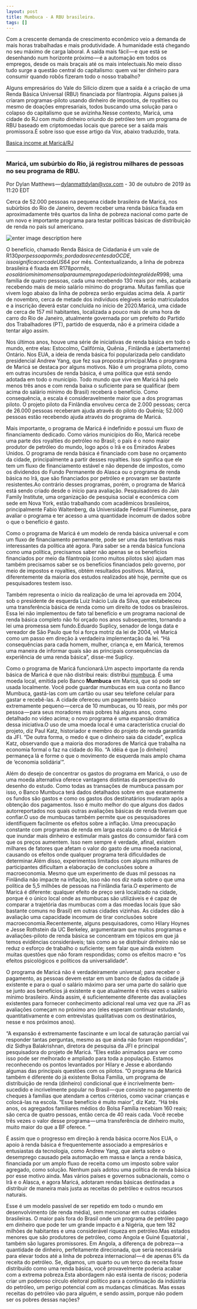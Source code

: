 ```yaml
---
layout: post
title: Mumbuca - A RBU brasileira.
tags: []
---
```


Com a crescente demanda de crescimento econômico veio a demanda de mais horas trabalhadas e mais produtividade. A humanidade está chegando no seu máximo de carga laboral. A saída mais fácil — e que está se desenhando num horizonte próximo — é a automação em todos os empregos, desde os mais braçais até os mais intelectuais.No meio disso tudo surge a questão central do capitalismo: quem vai ter dinheiro para consumir quando robôs fizeram todo o nosso trabalho?

Alguns empresários do Vale do Silício dizem que a saída é a criação de uma Renda Básica Universal (RBU) financiada por filantropia. Alguns países já criaram programas-piloto usando dinheiro de impostos, de royalties ou mesmo de doações empresariais, todos buscando uma solução para o colapso do capitalismo que se avizinha.Nesse contexto, Maricá, uma cidade do RJ com muito dinheiro oriundo do petróleo tem um programa de RBU baseado em criptomoedas locais que parece ser a saída mais promissora.É sobre isso que esse artigo da Vox, abaixo traduzido, trata.

[Basica income at Maricá/RJ](https://www.vox.com/future-perfect/2019/10/30/20938236/basic-income-brazil-marica-suplicy-workers-party)

****

### Maricá, um subúrbio do Rio, já registrou milhares de pessoas no seu programa de RBU.

Por Dylan Matthews — dylanmattdylan@vox.com - 30 de outubro de 2019 às 11:20 EDT

Cerca de 52.000 pessoas na pequena cidade brasileira de Maricá, nos subúrbios do Rio de Janeiro, devem receber uma renda básica fixada em aproximadamente três quartos da linha de pobreza nacional como parte de um novo e importante programa para testar políticas básicas de distribuição de renda no país sul americano.

![enter image description here](https://ogimg.infoglobo.com.br/in/24674640-1b1-8eb/FT1086A/652/89704353_RIRio-de-Janeiro-RJ-21-09-2020-Especial-de-RoyaltiesMarica-e-a-maior-recebidora-d.jpg)

O benefício, chamado Renda Básica de Cidadania é um vale de R$130 por pessoa por mês; por dados recentes da OCDE, isso significa cerca de US$64 por mês. Contextualizando, a linha de pobreza brasileira é fixada em R$178 por mês, e o salário mínimo mensal para um emprego de período integral é de R$998; uma família de quatro pessoas, cada uma recebendo 130 reais por mês, acabaria recebendo mais de meio salário mínimo do programa. Muitas famílias que vivem logo abaixo da linha de pobreza serão erguidas acima dela. A partir de novembro, cerca de metade dos indivíduos elegíveis serão matriculados e a inscrição deverá estar concluída no início de 2020.Maricá, uma cidade de cerca de 157 mil habitantes, localizada a pouco mais de uma hora de carro do Rio de Janeiro, atualmente governada por um prefeito do Partido dos Trabalhadores (PT), partido de esquerda, não é a primeira cidade a tentar algo assim. 

Nos últimos anos, houve uma série de iniciativas de renda básica em todo o mundo, entre elas: Estocolmo, Califórnia, Quênia , Finlândia e (abertamente) Ontário. Nos EUA, a ideia de renda básica foi popularizada pelo candidato presidencial Andrew Yang, que fez sua proposta principal.Mas o programa de Maricá se destaca por alguns motivos. Não é um programa piloto, como em outras incursões de renda básica, é uma política que está sendo adotada em todo o município. Todo mundo que vive em Maricá há pelo menos três anos e com renda baixa o suficiente para se qualificar (bem acima do salário mínimo do Brasil) receberá o benefício. Como consequência, a escala é consideravelmente maior que a dos programas piloto. O projeto piloto da Finlândia envolveu cerca de 2.000 pessoas; cerca de 26.000 pessoas receberam ajuda através do piloto do Quênia; 52.000 pessoas estão recebendo ajuda através do programa de Maricá.

Mais importante, o programa de Maricá é indefinido e possui um fluxo de financiamento dedicado. Como vários municípios do Rio, Maricá recebe uma parte dos royalties do petróleo no Brasil; o país é o nono maior produtor de petróleo do mundo, logo após o Irã e os Emirados Árabes Unidos. O programa de renda básica é financiado com base no orçamento da cidade, principalmente a partir desses royalties. Isso significa que ele tem um fluxo de financiamento estável e não depende de impostos, como os dividendos do Fundo Permanente do Alasca ou o programa de renda básica no Irã, que são financiados por petróleo e provaram ser bastante resistentes.Ao contrário desses programas, porém, o programa de Maricá está sendo criado desde o início para avaliação. Pesquisadores do Jain Family Institute, uma organização de pesquisa social e econômica com sede em Nova York, estão trabalhando com acadêmicos brasileiros, principalmente Fabio Waltenberg, da Universidade Federal Fluminense, para avaliar o programa e ter acesso a uma quantidade incomum de dados sobre o que o benefício é gasto.

Como o programa de Maricá é um modelo de renda básica universal e com um fluxo de financiamento permanente, pode ser uma das tentativas mais interessantes da política até agora. Para saber se a renda básica funciona como uma política, precisamos saber não apenas se os benefícios financiados por meio da filantropia (como muitos pilotos são) ajudam mas também precisamos saber se os benefícios financiados pelo governo, por meio de impostos e royalties, obtém resultados positivos. Maricá, diferentemente da maioria dos estudos realizados até hoje, permite que os pesquisadores testem isso.

Também representa o início da realização de uma lei aprovada em 2004, sob o presidente de esquerda Luiz Inácio Lula da Silva, que estabeleceu uma transferência básica de renda como um direito de todos os brasileiros. Essa lei não implementou de fato tal benefício e um programa nacional de renda básica completo não foi orçado nos anos subsequentes, tornando a lei uma promessa sem fundo.Eduardo Suplicy, senador de longa data e vereador de São Paulo que foi a força motriz da lei de 2004, vê Maricá como um passo em direção à verdadeira implementação da lei. “Há consequências para cada homem, mulher, criança e, em Maricá, teremos uma maneira de informar quais são as principais consequências da experiência de uma renda básica”, disse-me Suplicy.

Como o programa de Maricá funcionará.Um aspecto importante da renda básica de Maricá é que não distribui reais: distribui [mumbuca](https://www.marica.rj.gov.br/tag/moeda-mumbuca/). É uma moeda local, emitida pelo Banco **Mumbuca** em Maricá, que só pode ser usada localmente. Você pode guardar mumbucas em sua conta no Banco Mumbuca, gastá-las com um cartão ou usar seu telefone celular para gastar e recebê-las. A cidade ofereceu um pagamento básico extremamente pequeno — cerca de 10 mumbucas, ou 10 reais, por mês por pessoa — para seus moradores mais pobres há alguns anos, como detalhado no vídeo acima; o novo programa é uma expansão dramática dessa iniciativa.O uso de uma moeda local é uma característica crucial do projeto, diz Paul Katz, historiador e membro do projeto de renda garantida da JFI. “De outra forma, o medo é que o dinheiro saia da cidade”, explica Katz, observando que a maioria dos moradores de Maricá que trabalha na economia formal o faz na cidade do Rio. “A idéia é que [o dinheiro] permaneça lá e forme o que o movimento de esquerda mais amplo chama de ‘economia solidária’”.

Além do desejo de concentrar os gastos do programa em Maricá, o uso de uma moeda alternativa oferece vantagens distintas da perspectiva do desenho do estudo. Como todas as transações de mumbuca passam por isso, o Banco Mumbuca terá dados detalhados sobre em que exatamente os fundos são gastos e como os gastos dos destinatários mudaram após a obtenção dos pagamentos. Isso é muito melhor do que alguns dos dados autorreportados nos quais outras avaliações básicas de renda tiveram que confiar.O uso de mumbucas também permite que os pesquisadores identifiquem facilmente os efeitos sobre a inflação. Uma preocupação constante com programas de renda em larga escala como o de Maricá é que inundar mais dinheiro e estimular mais gastos do consumidor fará com que os preços aumentem. Isso nem sempre é verdade, afinal, existem milhares de fatores que afetam o valor do gasto de uma moeda nacional, causando os efeitos onde qualquer programa terá dificuldades de determinar.Além disso, experimentos limitados com alguns milhares de participantes dificultam a elaboração de conclusões sobre a macroeconomia. Mesmo que um experimento de duas mil pessoas na Finlândia não impacte na inflação, isso não nos diz nada sobre o que uma política de 5,5 milhões de pessoas na Finlândia faria.O experimento de Maricá é diferente: qualquer efeito de preço será localizado na cidade, porque é o único local onde as mumbucas são utilizáveis e é capaz de comparar a trajetória das mumbucas com a das moedas locais (que são bastante comuns no Brasil) em outras cidades vizinhas. As cidades dão à avaliação uma capacidade incomum de tirar conclusões sobre macroeconomia.Recentemente, alguns pesquisadores, como Hilary Hoynes e Jesse Rothstein da UC Berkeley, argumentaram que muitos programas e avaliações-piloto de renda básica se concentram em tópicos em que já temos evidências consideráveis; tais como ao se distribuir dinheiro não se reduz o esforço de trabalho o suficiente; sem falar que ainda existem muitas questões que não foram respondidas; como os efeitos macro e “os efeitos psicológicos e políticos da universalidade”.

O programa de Maricá não é verdadeiramente universal; para receber o pagamento, as pessoas devem estar em um banco de dados da cidade já existente e para o qual o salário máximo para ser uma parte do salário que se junto aos benefícios já existente e que atualmente é três vezes o salário mínimo brasileiro. Ainda assim, é suficientemente diferente das avaliações existentes para fornecer conhecimento adicional real uma vez que na JFI as avaliações começam no próximo ano (eles esperam continuar estudando, quantitativamente e com entrevistas qualitativas com os destinatários, nesse e nos próximos anos).

“A expansão é extremamente fascinante e um local de saturação parcial vai responder tantas perguntas, mesmo as que ainda não foram respondidas”, diz Sidhya Balakrishnan, diretora de pesquisa da JFI e principal pesquisadora do projeto de Maricá. “Eles estão animados para ver como isso pode ser melhorado e ampliado para toda a população. Estamos reconhecendo os pontos levantados por Hilary e Jesse e abordando algumas das principais questões com os pilotos. ”O programa de Maricá também é diferente do já existente Bolsa Família, um programa de distribuição de renda (dinheiro) condicional que é incrivelmente bem-sucedido e incrivelmente popular no Brasil — que consiste no pagamento de cheques à famílias que atendam a certos critérios, como vacinar crianças e colocá-las na escola. “Esse benefício é muito maior”, diz Katz. “Há três anos, os agregados familiares médios do Bolsa Família recebiam 160 reais; são cerca de quatro pessoas, então cerca de 40 reais cada. Você recebe três vezes o valor desse programa — uma transferência de dinheiro muito, muito maior do que a BF oferece. ”

É assim que o progresso em direção à renda básica ocorre.Nos EUA, o apoio à renda básica é frequentemente associado a empresários e entusiastas da tecnologia, como Andrew Yang, que alerta sobre o desemprego causado pela automação em massa e lança a renda básica, financiada por um amplo fluxo de receita como um imposto sobre valor agregado, como solução. Nenhum país adotou uma política de renda básica por esse motivo ainda. Mas vários países e governos subnacionais, como o Irã e o Alasca, e agora Maricá, adotaram rendas básicas destinadas a distribuir de maneira mais justa as receitas do petróleo e outros recursos naturais.

Esse é um modelo passível de ser repetido em todo o mundo em desenvolvimento (de renda média), sem mencionar em outras cidades brasileiras. O maior país fora do Brasil onde um programa de petróleo pago em dinheiro que pode ter um grande impacto é a Nigéria, que tem 182 milhões de habitantes e uma considerável riqueza em petróleo.Mas estados menores que são produtores de petróleo, como Angola e Guiné Equatorial , também são lugares promissores. Em Angola, a diferença de pobreza — a quantidade de dinheiro, perfeitamente direcionada, que seria necessária para elevar todos até a linha de pobreza internacional — é de apenas 6% da receita do petróleo. Se, digamos, um quarto ou um terço da receita fosse distribuído como uma renda básica, você provavelmente poderia acabar com a extrema pobreza.Esta abordagem não está isenta de riscos; poderia criar um poderoso círculo eleitoral político para a continuação da indústria do petróleo, um perigo potencial com as mudanças climáticas. Mas essas receitas do petróleo vão para alguém, e sendo assim, porque não podem ser os pobres dessas nações?
